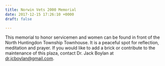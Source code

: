 ```yaml
---
title: Norwin Vets 2000 Memorial
date: 2017-12-15 17:26:10 +0000
draft: false

---
```

This memorial to honor servicemen and women can be found in front of the North Huntingdon Township Townhouse. It is a peaceful spot for reflection, meditation and prayer.  If you would like to add a brick or contribute to the maintenance of this plaza, contact Dr. Jack Boylan at dr.jcboylan@gmail.com.